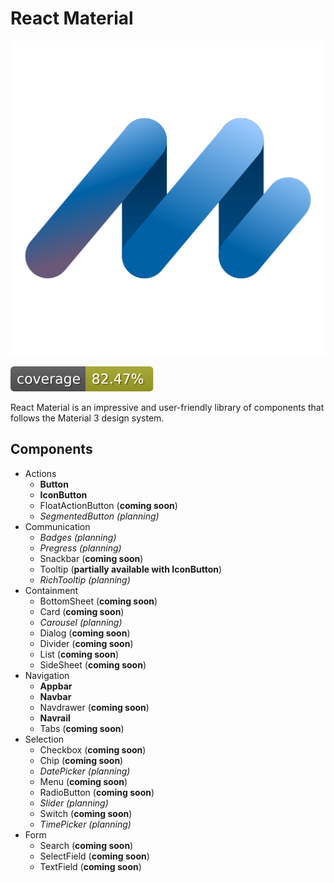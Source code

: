 # React Material

![Logo](./public/react-material.png)

![Coverage](./badges.svg)

React Material is an impressive and user-friendly library of components that follows the Material 3 design system.

## Components

* Actions
  * __Button__
  * __IconButton__
  * FloatActionButton (__coming soon__)
  * _SegmentedButton (planning)_
* Communication
  * _Badges (planning)_
  * _Pregress (planning)_
  * Snackbar (__coming soon__)
  * Tooltip (__partially available with IconButton__)
  * _RichTooltip (planning)_
* Containment
  * BottomSheet (__coming soon__)
  * Card (__coming soon__)
  * _Carousel (planning)_
  * Dialog (__coming soon__)
  * Divider (__coming soon__)
  * List (__coming soon__)
  * SideSheet (__coming soon__)
* Navigation
  * __Appbar__
  * __Navbar__
  * Navdrawer (__coming soon__)
  * __Navrail__
  * Tabs (__coming soon__)
* Selection
  * Checkbox (__coming soon__)
  * Chip (__coming soon__)
  * _DatePicker (planning)_
  * Menu (__coming soon__)
  * RadioButton (__coming soon__)
  * _Slider (planning)_
  * Switch (__coming soon__)
  * _TimePicker (planning)_
* Form
  * Search (__coming soon__)
  * SelectField (__coming soon__)
  * TextField (__coming soon__)
